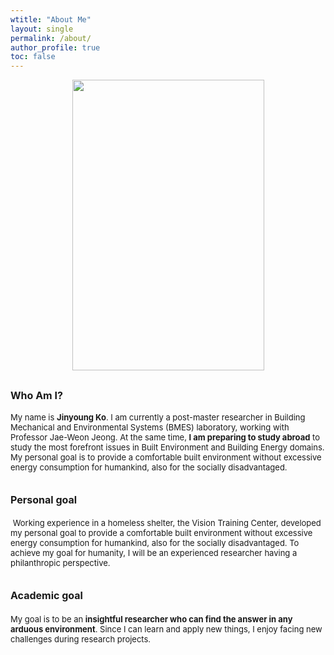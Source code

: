 ```yaml
---
wtitle: "About Me"
layout: single
permalink: /about/
author_profile: true
toc: false
---
```


<img
src="..\assets\images\jinyoung_photo.jpg"
align="center"
style="display: block; margin: 0 auto; width:307px; height:465px;" >

## <font size=3>Who Am I?

<font size=2>My name is <b>Jinyoung Ko</b>. I am currently a post-master researcher in Building Mechanical and Environmental Systems (BMES) laboratory, working with Professor Jae-Weon Jeong. At the same time, <b>I am preparing to study abroad</b> to study the most forefront issues in Built Environment and Building Energy domains. My personal goal is to provide a comfortable built environment without excessive energy consumption for humankind, also for the socially disadvantaged. </font>

## <font size=3>Personal goal

<font size=2> Working experience in a homeless shelter, the Vision Training Center, developed my personal goal to provide a comfortable built environment without excessive energy consumption for humankind, also for the socially disadvantaged. To achieve my goal for humanity, I will be an experienced researcher having a philanthropic perspective. </font>

## <font size=3>Academic goal

<font size=2>My goal is to be an <b>insightful researcher who can find the answer in any arduous environment</b>. Since I can learn and apply new things, I enjoy facing new challenges during research projects. </font>

<!--

### Research interests

- To establish efficient approaches from building scale model for bottom-up Urban Building Energy Modeling 

- To predict human-building interaction for individual thermal comfort

- To develop and evaluate the energy-saving potential of promising heating, ventilation, and air-conditioning (HVAC) systems

  Since I have experience in energy performance analysis of building systems in both active and passive systems: heating, ventilation, and air-conditioning (HVAC) systems and building-integrated renewable energy systems, a deep understanding of fundamental building systems and thermodynamics will be my assets to expand my research capacity.

-->
